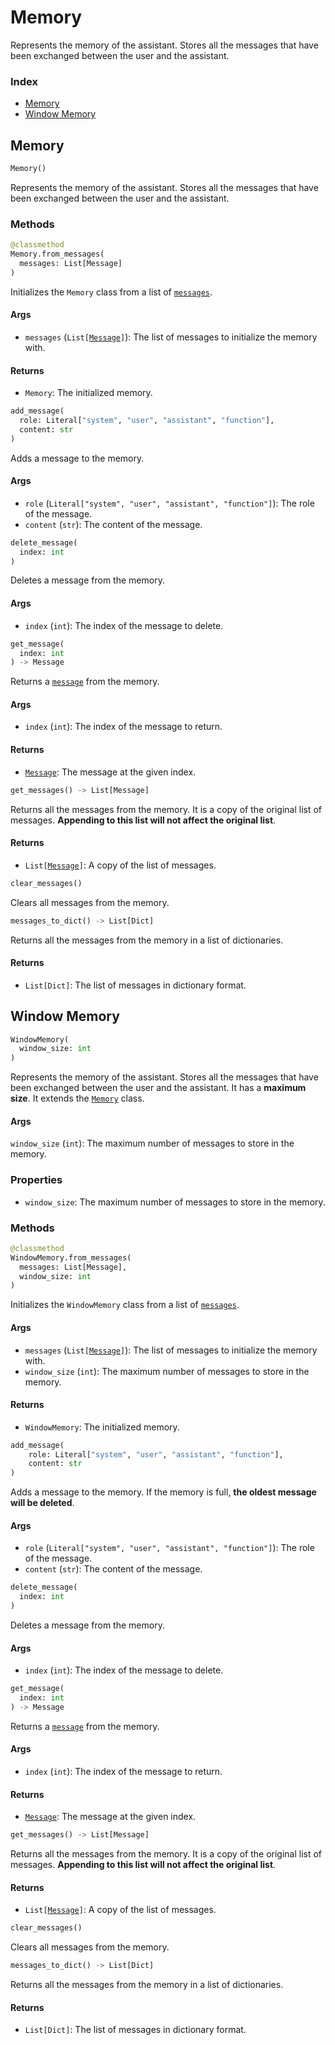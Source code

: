 # Memory

Represents the memory of the assistant. Stores all the messages that have been exchanged between the user and the assistant.

### Index

- [Memory](#memory)
- [Window Memory](#window-memory)

## Memory

```python
Memory()
```

Represents the memory of the assistant. Stores all the messages that have been exchanged between the user and the assistant.

### Methods

```python
@classmethod
Memory.from_messages(
  messages: List[Message]
)
```

Initializes the `Memory` class from a list of [`messages`](./schemas/message.md).

#### Args

- `messages` (`List[`[`Message`](./schemas/message.md)`]`): The list of messages to initialize the memory with.

#### Returns

- `Memory`: The initialized memory.

```python
add_message(
  role: Literal["system", "user", "assistant", "function"],
  content: str
)
```

Adds a message to the memory.

#### Args

- `role` (`Literal["system", "user", "assistant", "function"]`): The role of the message.
- `content` (`str`): The content of the message.

```python
delete_message(
  index: int
)
```

Deletes a message from the memory.

#### Args

- `index` (`int`): The index of the message to delete.

```python
get_message(
  index: int
) -> Message
```

Returns a [`message`](./schemas/message.md) from the memory.

#### Args

- `index` (`int`): The index of the message to return.

#### Returns

- [`Message`](./schemas/message.md): The message at the given index.

```python
get_messages() -> List[Message]
```

Returns all the messages from the memory. It is a copy of the original list of messages. **Appending to this list will not affect the original list**.

#### Returns

- `List[`[`Message`](./schemas/message.md)`]`: A copy of the list of messages.

```python
clear_messages()
```

Clears all messages from the memory.

```python
messages_to_dict() -> List[Dict]
```

Returns all the messages from the memory in a list of dictionaries.

#### Returns

- `List[Dict]`: The list of messages in dictionary format.

## Window Memory

```python
WindowMemory(
  window_size: int
)
```

Represents the memory of the assistant. Stores all the messages that have been exchanged between the user and the assistant. It has a **maximum size**. It extends the [`Memory`](#memory-1) class.

#### Args

`window_size` (`int`): The maximum number of messages to store in the memory.

### Properties

- `window_size`: The maximum number of messages to store in the memory.

### Methods

```python
@classmethod
WindowMemory.from_messages(
  messages: List[Message],
  window_size: int
)
```

Initializes the `WindowMemory` class from a list of [`messages`](./schemas/message.md).

#### Args

- `messages` (`List[`[`Message`](./schemas/message.md)`]`): The list of messages to initialize the memory with.
- `window_size` (`int`): The maximum number of messages to store in the memory.

#### Returns

- `WindowMemory`: The initialized memory.

```python
add_message(
    role: Literal["system", "user", "assistant", "function"],
    content: str
)
```

Adds a message to the memory. If the memory is full, **the oldest message will be deleted**.

#### Args
- `role` (`Literal["system", "user", "assistant", "function"]`): The role of the message.
- `content` (`str`): The content of the message.

```python
delete_message(
  index: int
)
```

Deletes a message from the memory.

#### Args

- `index` (`int`): The index of the message to delete.

```python
get_message(
  index: int
) -> Message
```

Returns a [`message`](./schemas/message.md) from the memory.

#### Args

- `index` (`int`): The index of the message to return.

#### Returns

- [`Message`](): The message at the given index.

```python
get_messages() -> List[Message]
```

Returns all the messages from the memory. It is a copy of the original list of messages. **Appending to this list will not affect the original list**.

#### Returns

- `List[`[`Message`](./schemas/message.md)`]`: A copy of the list of messages.

```python
clear_messages()
```

Clears all messages from the memory.

```python
messages_to_dict() -> List[Dict]
```

Returns all the messages from the memory in a list of dictionaries.

#### Returns

- `List[Dict]`: The list of messages in dictionary format.
